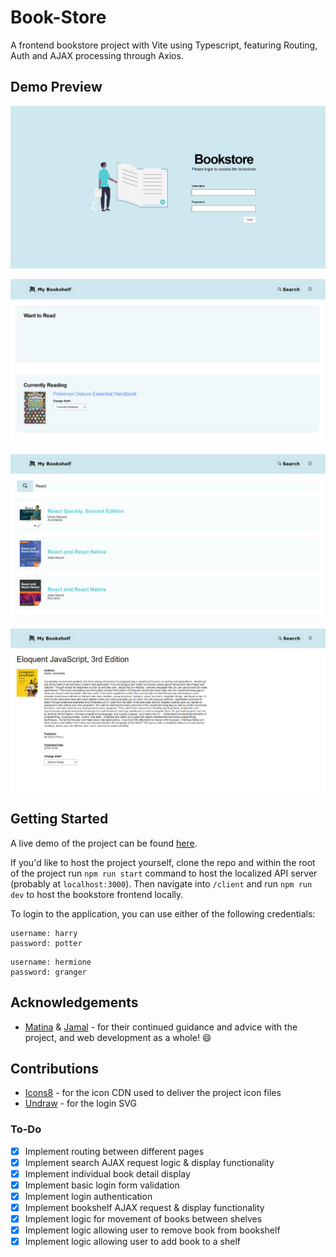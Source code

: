 # Book-Store

A frontend bookstore project with Vite using Typescript, featuring Routing, Auth and AJAX processing through Axios.

## Demo Preview

![Demo image 1](./src/assets/demo-preview-1.png)

![Demo image 2](./src/assets/demo-preview-2.png)

![Demo image 3](./src/assets/demo-preview-3.png)

![Demo image 4](./src/assets/demo-preview-4.png)

## Getting Started

A live demo of the project can be found [here](https://chrisdruke-bookstore.onrender.com).

If you'd like to host the project yourself, clone the repo and within the root of the project run `npm run start` command to host the localized API server (probably at `localhost:3000`). Then navigate into `/client` and run `npm run dev` to host the bookstore frontend locally.

To login to the application, you can use either of the following credentials:

```
username: harry
password: potter
```

```
username: hermione
password: granger
```

## Acknowledgements

- [Matina](https://www.linkedin.com/in/matina-patsos-63aa2626/) & [Jamal](https://www.linkedin.com/in/jamal-taylor/) - for their continued guidance and advice with the project, and web development as a whole! :smile:

## Contributions

- [Icons8](https://icons8.com/) - for the icon CDN used to deliver the project icon files
- [Undraw](https://undraw.co/illustrations) - for the login SVG

### To-Do

- [x] Implement routing between different pages
- [x] Implement search AJAX request logic & display functionality
- [x] Implement individual book detail display
- [x] Implement basic login form validation
- [x] Implement login authentication
- [x] Implement bookshelf AJAX request & display functionality
- [x] Implement logic for movement of books between shelves
- [x] Implement logic allowing user to remove book from bookshelf
- [x] Implement logic allowing user to add book to a shelf
